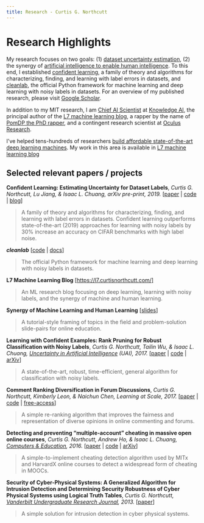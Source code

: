 ```yaml
---
title: Research - Curtis G. Northcutt
---
```


# Research Highlights

My research focuses on two goals: (1) [dataset uncertainty estimation](https://l7.curtisnorthcutt.com/confident-learning), (2) the synergy of [artificial intelligence to enable human intelligence](https://arxiv.org/abs/1508.05699). To this end, I established [confident learning](https://l7.curtisnorthcutt.com/confident-learning), a family of theory and algorithms for characterizing, finding, and learning with label errors in datasets, and [cleanlab](https://github.com/cgnorthcutt/cleanlab), the official Python framework for machine learning and deep learning with noisy labels in datasets.
For an overview of my published research, please visit [Google Scholar](https://scholar.google.com/citations?user=awRyuUYAAAAJ&hl).

In addition to my MIT research, I am [Chief AI Scientist](https://www.anoto.com/anoto-announces-the-establishment-of-kait-solutions-inc-a-us-subsidiary-for-its-education-software/) at [Knowledge AI](https://kaitsolutions.com/), the principal author of the [L7 machine learning blog](https://l7.curtisnorthcutt.com/), a rapper by the name of [PomDP the PhD rapper](https://www.phdrapper.com/), and a contingent research scientist at [Oculus Research](https://www.oculus.com/research/?locale=en_US). 

I've helped tens-hundreds of researchers [build affordable state-of-the-art deep learning machines](https://l7.curtisnorthcutt.com/the-best-4-gpu-deep-learning-rig). My work in this area is available in [L7 machine learning blog](https://l7.curtisnorthcutt.com/tag/build-gpu-rig/)


## Selected relevant papers / projects


<b>Confident Learning: Estimating Uncertainty for Dataset Labels</b>, *Curtis G. Northcutt, Lu Jiang, & Isaac L. Chuang, arXiv pre-print, 2019.* [[paper](https://arxiv.org/abs/1911.00068) | [code](https://github.com/cgnorthcutt/cleanlab) | [blog](https://l7.curtisnorthcutt.com/confident-learning)]
> A family of theory and algorithms for characterizing, finding, and learning with label errors in datasets. Confident learning outperforms state-of-the-art (2019) approaches for learning with noisy labels by 30% increase an accuracy on CIFAR benchmarks with high label noise.

<b><i>cleanlab</i></b> [[code](https://github.com/cgnorthcutt/cleanlab) | [docs](https://l7.curtisnorthcutt.com/cleanlab-python-package)]
> The official Python framework for machine learning and deep learning with noisy labels in datasets.

<b>L7 Machine Learning Blog</b> [https://l7.curtisnorthcutt.com/]
> An ML research blog focusing on deep learning, learning with noisy labels, and the synergy of machine and human learning.

<b>Synergy of Machine Learning and Human Learning</b> [[slides](/resources/pdf/northcutt_mit_2017_ai_in_online_education.pdf)]
> A tutorial-style framing of topics in the field and problem-solution slide-pairs for online education.

<b>Learning with Confident Examples: Rank Pruning for Robust Classification with Noisy Labels</b>, *Curtis G. Northcutt, Tailin Wu, & Isaac L. Chuang, [Uncertainty in Artificial Intelligence](http://auai.org/uai2017/proceedings/papers/35.pdf) (UAI), 2017.* [[paper](/resources/pdf/northcutt_2017_rankpruning.pdf) | [code](https://github.com/cgnorthcutt/rankpruning) | [arXiv](https://l7.curtisnorthcutt.com/confident-learning)]
> A state-of-the-art, robust, time-efficient, general algorithm for classification with noisy labels.

<b>Comment Ranking Diversification in Forum Discussions</b>, *Curtis G. Northcutt, Kimberly Leon,	& Naichun Chen, Learning at Scale, 2017.*  [[paper](https://dl.acm.org/citation.cfm?id=3051457.3054016) | [code](https://github.com/cgnorthcutt/forum-diversification) | [free-access](/resources/pdf/northcutt_2017_diversification.pdf)]
> A simple re-ranking algorithm that improves the fairness and representation of diverse opinions in online commenting and forums.

<b>Detecting and preventing “multiple-account” cheating in massive open online courses</b>, *Curtis G. Northcutt, Andrew Ho, & Isaac L. Chuang, [Computers & Education](http://www.sciencedirect.com/science/article/pii/S0360131516300896), 2016.* [[paper](/resources/pdf/northcutt_2016_cameo.pdf) | [code](https://github.com/CGNx/edx2bigquery/blob/master/edx2bigquery/make_problem_analysis.py#L1628) | [arXiv](https://arxiv.org/abs/1508.05699)]
> A simple-to-implement cheating detection algorithm used by MITx and HarvardX online courses to detect a widespread form of cheating in MOOCs.

<b>Security of Cyber-Physical Systems: A Generalized Algorithm for Intrusion Detection and Determining Security Robustness of Cyber Physical Systems using Logical Truth Tables</b>, *Curtis G. Northcutt, [Vanderbilt Undergraduate Research Journal](https://ejournals.library.vanderbilt.edu/index.php/vurj/article/view/3765), 2013.* [[paper](https://ejournals.library.vanderbilt.edu/index.php/vurj/article/view/3765)]
> A simple solution for intrusion detection in cyber physical systems.

